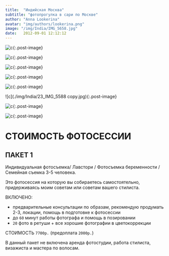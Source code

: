 ```yaml
---
title:  "Индийская Москва"
subtitle: "фотопрогулка в сари по Москве"
author: "Anna Lookerina"
avatar: "img/authors/lookerina.png"
image: "/img/India/IMG_5658.jpg"
date:   2012-09-01 12:12:12
---
```

![c](./img/India/IMG_5658.jpg){:.post-image}

![c](./img/India/8_IMG_5429_1.jpg){:.post-image}

![c](./img/India/27_IMG_5651.jpg){:.post-image}

![c](./img/India/IMG_5763.jpg){:.post-image}

![c](./img/India/2_IMG_5325.jpg){:.post-image}

![c](./img/India/23_IMG_5588 copy.jpg){:.post-image}

![c](./img/India/20_IMG_5490.jpg){:.post-image}

![c](./img/India/IMG_5808.jpg){:.post-image}

# СТОИМОСТЬ ФОТОСЕССИИ

## ПАКЕТ 1 

​Индивидуальная фотосъемка/ Лавстори / Фотосъемка беременности / Семейная съемка 3-5 человека.

Это фотосессия на которую вы собираетесь самостоятельно, придерживаясь моим советам или советам вашего стилиста.

ВКЛЮЧЕНО:

* предварительные консультации по образам, рекомендую продумать 2-3, локации, помощь в подготовке к фотосессии
* до `60` минут работы фотографа и помощь в позировании
* `20` фото в ретуши + все хорошие фотографии в цветокоррекции

СТОИМОСТЬ `7700р.` (предоплата `2000р.`)

В данный пакет не включена аренда фотостудии, работа стилиста, визажиста и мастера по волосам.
